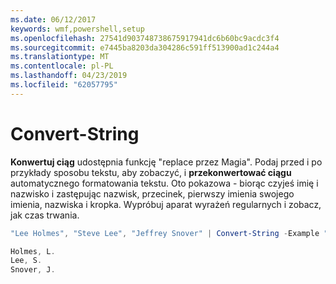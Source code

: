 ```yaml
---
ms.date: 06/12/2017
keywords: wmf,powershell,setup
ms.openlocfilehash: 27541d903748738675917941dc6b60bc9acdc3f4
ms.sourcegitcommit: e7445ba8203da304286c591ff513900ad1c244a4
ms.translationtype: MT
ms.contentlocale: pl-PL
ms.lasthandoff: 04/23/2019
ms.locfileid: "62057795"
---
```

# <a name="convert-string"></a>Convert-String
**Konwertuj ciąg** udostępnia funkcję "replace przez Magia". Podaj przed i po przykłady sposobu tekstu, aby zobaczyć, i **przekonwertować ciągu** automatycznego formatowania tekstu. Oto pokazowa - biorąc czyjeś imię i nazwisko i zastępując nazwisk, przecinek, pierwszy imienia swojego imienia, nazwiska i kropka. Wypróbuj aparat wyrażeń regularnych i zobacz, jak czas trwania.

```powershell
"Lee Holmes", "Steve Lee", "Jeffrey Snover" | Convert-String -Example "Bill Gates=Gates, B.","John Smith=Smith, J."

Holmes, L.
Lee, S.
Snover, J.
```

